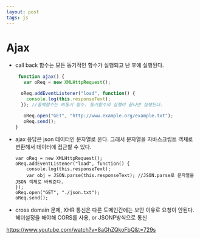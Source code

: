 ```yaml
---
layout: post
tags: js
---
```

# Ajax

- call back 함수는 모든 동기적인 함수가 실행되고 난 후에 실행된다.

  ```javascript
   function ajax() {
     var oReq = new XMLHttpRequest();

    oReq.addEventListener("load", function() {
      console.log(this.responseText);
    }); //콜백함수는 비동기 함수. 동기함수의 실행이 끝나면 실행된다.

     oReq.open("GET", "http://www.example.org/example.txt");
     oReq.send();
  }
  ```

- ajax 응답은 json 데이터인 문자열로 온다. 그래서 문자열을 자바스크립트 객체로 변환해서 데이터에 접근할 수 있다.

  ```javascri t
  var oReq = new XMLHttpRequest();
  oReq.addEventListener("load", function() {
      console.log(this.responseText);
      var obj = JSON.parse(this.responseText); //JSON.parse로 문자열을 JSON 객체로 바꿔준다.
  });
  oReq.open("GET", "./json.txt");
  oReq.send();
  ```

- cross domain 문제, XHR 통신은 다른 도메인간에는 보안 이유로 요청이 안된다. 헤더설정을 해야해 CORS를 사용, or JSONP방식으로 통신

https://www.youtube.com/watch?v=8aGhZQkoFbQ&t=729s
